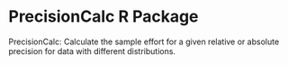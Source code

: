 # PrecisionCalc R Package
PrecisionCalc: Calculate the sample effort for a given relative or absolute precision for data with different distributions.
